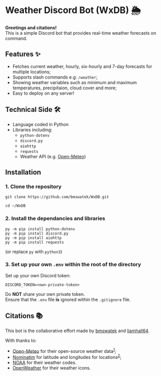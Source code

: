 # Weather Discord Bot (WxDB) 🌦️

**Greetings and citations!** <br>
This is a simple Discord bot that provides real-time weather forecasts on command.

## Features ✨
* Fetches current weather, hourly, six-hourly and 7-day forecasts for multiple locations;
* Supports slash commands e.g: `/weather`;
* Showing weather variables such as minimum and maximum temperatures, precipitaion, cloud cover and more;
* Easy to deploy on any server!

## Technical Side 🛠️

* Language coded in Python
* Libraries including:
    * `python-dotenv`
    * `discord.py`
    * `aiohttp`
    * `requests`
    * Weather API (e.g. [Open-Meteo](https://open-meteo.com/))

## Installation

### 1. Clone the repository

```
git clone https://github.com/bmswatek/WxDB.git

cd ~/WxDB
```

### 2. Install the dependancies and libraries

```
py -m pip install python-dotenv
py -m pip install discord.py
py -m pip install aiohttp
py -m pip install requests
```
(or replace `py` with `python3`) 

### 3. Set up your own `.env` within the root of the directory

Set up your own Discord token: 
```
DISCORD_TOKEN=<own-private-token>
```
Do **NOT** share your own private token. <br>
Ensure that the `.env` file **is** ignored within the `.gitignore` file.

## Citations 📚

This bot is the collaborative effort made by [bmswatek](https://github.com/bmswatek) 
and [liamhall64](https://github.com/liamhall64).

With thanks to:
* [Open-Meteo](https://open-meteo.com/) for their open-source weather data<sup>[1](https://github.com/open-meteo/open-meteo)</sup>;
* [Nominatim](https://nominatim.openstreetmap.org/search) for latitude and longitudes for locations<sup>[2](https://github.com/osm-search/nominatim-ui)</sup>;
* [NOAA](https://www.nodc.noaa.gov/archive/arc0021/0002199/1.1/data/0-data/HTML/WMO-CODE/WMO4677.HTM) for their weather codes.
* [OpenWeather](https://openweathermap.org/) for their weather icons. 

